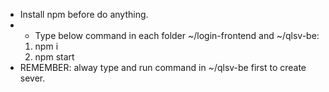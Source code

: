 - Install npm before do anything.
- - Type below command in each folder ~/login-frontend and ~/qlsv-be:
  1. npm i
  2. npm start
- REMEMBER: alway type and run command in ~/qlsv-be first to create sever.
